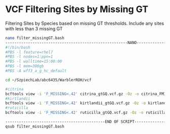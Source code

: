 
# VCF Filtering Sites by Missing GT
Filtering Sites by Species based on missing GT thresholds. Include any sites with less than 3 missing GT

```bash 
nano filter_missingGT.bash
------------------------------------------------------NANO------------------------------------------------
#!/bin/bash
#PBS -l feature=rhel7
#PBS -l nodes=1:ppn=1
#PBS -l walltime=15:00:00
#PBS -l mem=300gb
#PBS -A wff3_a_g_hc_default

cd ~/SzpiechLab/abc6435/WarblerROH/vcf

#citrina
bcftools view -i 'F_MISSING<.42' citrina_gtGQ.vcf.gz -Oz -o citrina_FMISSING.vcf.gz
#kirtlandii
bcftools view -i 'F_MISSING<.42' kirtlandii_gtGQ.vcf.gz -Oz -o kirtlandii_FMISSING.vcf.gz
#ruticilla
bcftools view -i 'F_MISSING<.42' ruticilla_gtGQ.vcf.gz -Oz -o ruticilla_FMISSING.vcf.gz

--------------------------------------------END OF SCRIPT------------------------------------------------
qsub filter_missingGT.bash
```

